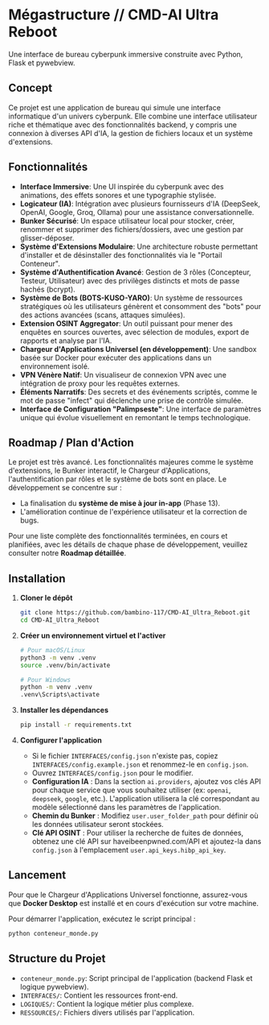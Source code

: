 # Mégastructure // CMD-AI Ultra Reboot

Une interface de bureau cyberpunk immersive construite avec Python, Flask et pywebview.

## Concept

Ce projet est une application de bureau qui simule une interface informatique d'un univers cyberpunk. Elle combine une interface utilisateur riche et thématique avec des fonctionnalités backend, y compris une connexion à diverses API d'IA, la gestion de fichiers locaux et un système d'extensions.

## Fonctionnalités

-   **Interface Immersive**: Une UI inspirée du cyberpunk avec des animations, des effets sonores et une typographie stylisée.
-   **Logicateur (IA)**: Intégration avec plusieurs fournisseurs d'IA (DeepSeek, OpenAI, Google, Groq, Ollama) pour une assistance conversationnelle.
-   **Bunker Sécurisé**: Un espace utilisateur local pour stocker, créer, renommer et supprimer des fichiers/dossiers, avec une gestion par glisser-déposer.
-   **Système d'Extensions Modulaire**: Une architecture robuste permettant d'installer et de désinstaller des fonctionnalités via le "Portail Conteneur".
-   **Système d'Authentification Avancé**: Gestion de 3 rôles (Concepteur, Testeur, Utilisateur) avec des privilèges distincts et mots de passe hachés (bcrypt).
-   **Système de Bots (BOTS-KUSO-YARO)**: Un système de ressources stratégiques où les utilisateurs génèrent et consomment des "bots" pour des actions avancées (scans, attaques simulées).
-   **Extension OSINT Aggregator**: Un outil puissant pour mener des enquêtes en sources ouvertes, avec sélection de modules, export de rapports et analyse par l'IA.
-   **Chargeur d'Applications Universel (en développement)**: Une sandbox basée sur Docker pour exécuter des applications dans un environnement isolé.
-   **VPN Vénère Natif**: Un visualiseur de connexion VPN avec une intégration de proxy pour les requêtes externes.
-   **Éléments Narratifs**: Des secrets et des événements scriptés, comme le mot de passe "infect" qui déclenche une prise de contrôle simulée.
-   **Interface de Configuration "Palimpseste"**: Une interface de paramètres unique qui évolue visuellement en remontant le temps technologique.

## Roadmap / Plan d'Action

Le projet est très avancé. Les fonctionnalités majeures comme le système d'extensions, le Bunker interactif, le Chargeur d'Applications, l'authentification par rôles et le système de bots sont en place. Le développement se concentre sur :
-   La finalisation du **système de mise à jour in-app** (Phase 13).
-   L'amélioration continue de l'expérience utilisateur et la correction de bugs.

Pour une liste complète des fonctionnalités terminées, en cours et planifiées, avec les détails de chaque phase de développement, veuillez consulter notre **Roadmap détaillée**.

## Installation

1.  **Cloner le dépôt**
    ```bash
    git clone https://github.com/bambino-117/CMD-AI_Ultra_Reboot.git
    cd CMD-AI_Ultra_Reboot
    ```

2.  **Créer un environnement virtuel et l'activer**
    ```bash
    # Pour macOS/Linux
    python3 -m venv .venv
    source .venv/bin/activate

    # Pour Windows
    python -m venv .venv
    .venv\Scripts\activate
    ```

3.  **Installer les dépendances**
    ```bash
    pip install -r requirements.txt
    ```

4.  **Configurer l'application**
    -   Si le fichier `INTERFACES/config.json` n'existe pas, copiez `INTERFACES/config.example.json` et renommez-le en `config.json`.
    -   Ouvrez `INTERFACES/config.json` pour le modifier.
    -   **Configuration IA** : Dans la section `ai.providers`, ajoutez vos clés API pour chaque service que vous souhaitez utiliser (ex: `openai`, `deepseek`, `google`, etc.). L'application utilisera la clé correspondant au modèle sélectionné dans les paramètres de l'application.
    -   **Chemin du Bunker** : Modifiez `user.user_folder_path` pour définir où les données utilisateur seront stockées.
    -   **Clé API OSINT** : Pour utiliser la recherche de fuites de données, obtenez une clé API sur haveibeenpwned.com/API et ajoutez-la dans `config.json` à l'emplacement `user.api_keys.hibp_api_key`.

## Lancement

Pour que le Chargeur d'Applications Universel fonctionne, assurez-vous que **Docker Desktop** est installé et en cours d'exécution sur votre machine.

Pour démarrer l'application, exécutez le script principal :

```bash
python conteneur_monde.py
```

## Structure du Projet

-   `conteneur_monde.py`: Script principal de l'application (backend Flask et logique pywebview).
-   `INTERFACES/`: Contient les ressources front-end.
-   `LOGIQUES/`: Contient la logique métier plus complexe.
-   `RESSOURCES/`: Fichiers divers utilisés par l'application.